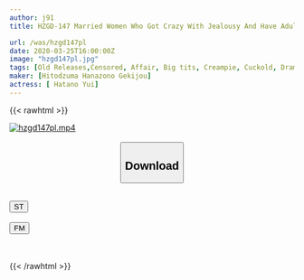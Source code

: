```yaml
---
author: j91
title: HZGD-147 Married Women Who Got Crazy With Jealousy And Have Adultery-Nurse Seducing The Husband Of A Nurse Yui Hatano-

url: /was/hzgd147pl
date: 2020-03-25T16:00:00Z
image: "hzgd147pl.jpg"
tags: [Old Releases,Censored, Affair, Big tits, Creampie, Cuckold, Drama, Married Woman, Nurse]
maker: [Hitodzuma Hanazono Gekijou]
actress: [ Hatano Yui]
---
```



{{< rawhtml >}}

<div class="video" data-videoid="e01190ZPrWFY14Y">
    <a href="javascript:;">
        <img src="/was/hzgd147pl/hzgd147pl.jpg" width="WIDTH" height="HEIGHT" alt="hzgd147pl.mp4" loading="lazy">
    </a>
</div>

<script type="text/javascript" src="https://j91.asia/asset/on-demand-st.js"></script>

<br>
  <link rel="stylesheet" href="https://j91.asia/asset/bs5.css">
  
  <center>
  <button class="btn btn-primary" type="button" data-bs-toggle="collapse" data-bs-target=".multi-collapse" aria-expanded="false" aria-controls="multiCollapseExample1 multiCollapseExample2"><h2>Download</h2></button></center>
</p>
<div class="row">
  <div class="col">
    <div class="collapse multi-collapse" id="multiCollapseExample1">
      <div class="card card-body">
	      	      <br>
<div class="buttons">  
<a href="https://streamtape.to/v/e01190ZPrWFY14Y" target="_blank"><button class="btn-hover color-3"><i class="fa fa-download"></i> ST</button></a></div>
    </div>
  </div>
</div>
  <div class="col">
    <div class="collapse multi-collapse" id="multiCollapseExample2">
      <div class="card card-body">
	      <br>
<div class="buttons">
    <a href="https://filemoon.sx/d/25lvkhxf1k6b" target="_blank"><button class="btn-hover color-8"><i class="fa fa-download"></i> FM</button></a></div>
<br><br>
      </div>
    </div>
  </div>
</div>

{{< /rawhtml >}}